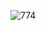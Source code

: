 ![774](https://github.com/skygitIG/Reels-since-july-2023/assets/117715724/bc1cd0bf-c90b-4732-988d-19b963de358d)
